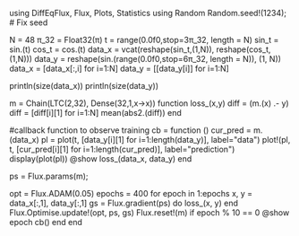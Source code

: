 using DiffEqFlux, Flux, Plots, Statistics
using Random
Random.seed!(1234); # Fix seed

N = 48
π_32 = Float32(π)
t = range(0.0f0,stop=3π_32, length = N)
sin_t = sin.(t)
cos_t = cos.(t)
data_x = vcat(reshape(sin_t,(1,N)), reshape(cos_t,(1,N)))
data_y = reshape(sin.(range(0.0f0,stop=6π_32, length = N)), (1, N))
data_x = [data_x[:,i] for i=1:N]
data_y = [[data_y[i]] for i=1:N]

println(size(data_x))
println(size(data_y))


m = Chain(LTC(2,32), Dense(32,1,x->x))
function loss_(x,y)
    diff = (m.(x) .- y)
    diff = [diff[i][1] for i=1:N]
    mean(abs2.(diff))
end

#callback function to observe training
cb = function ()
  cur_pred = m.(data_x)
  pl = plot(t, [data_y[i][1] for i=1:length(data_y)], label="data")
  plot!(pl, t, [cur_pred[i][1] for i=1:length(cur_pred)], label="prediction")
  display(plot(pl))
  @show loss_(data_x, data_y)
end

ps = Flux.params(m);

opt = Flux.ADAM(0.05)
epochs = 400
for epoch in 1:epochs
        x, y = data_x[:,1], data_y[:,1]
        gs = Flux.gradient(ps) do
            loss_(x, y)
        end
        Flux.Optimise.update!(opt, ps, gs)
        Flux.reset!(m)
        if epoch % 10 == 0
            @show epoch
            cb()
        end
end
